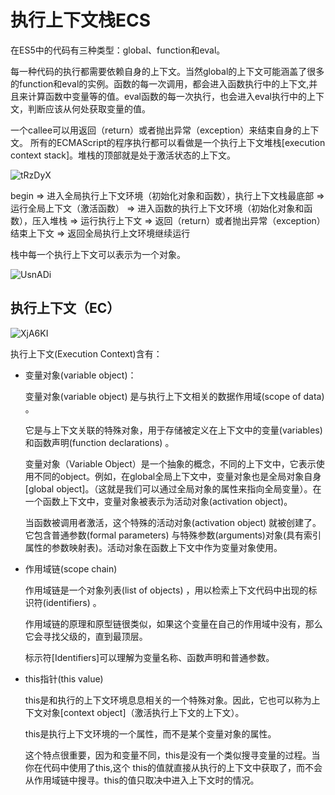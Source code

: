 # 执行上下文栈ECS

在ES5中的代码有三种类型：global、function和eval。

每一种代码的执行都需要依赖自身的上下文。当然global的上下文可能涵盖了很多的function和eval的实例。函数的每一次调用，都会进入函数执行中的上下文,并且来计算函数中变量等的值。eval函数的每一次执行，也会进入eval执行中的上下文，判断应该从何处获取变量的值。

一个callee可以用返回（return）或者抛出异常（exception）来结束自身的上下文。
所有的ECMAScript的程序执行都可以看做是一个执行上下文堆栈[execution context stack]。堆栈的顶部就是处于激活状态的上下文。

![tRzDyX](https://zhuduanlei-1256381138.cos.ap-guangzhou.myqcloud.com/uPic/tRzDyX.png)

begin => 进入全局执行上下文环境（初始化对象和函数），执行上下文栈最底部 => 运行全局上下文（激活函数） => 进入函数的执行上下文环境（初始化对象和函数），压入堆栈 => 运行执行上下文 => 返回（return）或者抛出异常（exception）结束上下文 => 返回全局执行上文环境继续运行

栈中每一个执行上下文可以表示为一个对象。

![UsnADi](https://zhuduanlei-1256381138.cos.ap-guangzhou.myqcloud.com/uPic/UsnADi.png)

## 执行上下文（EC）

![XjA6KI](https://zhuduanlei-1256381138.cos.ap-guangzhou.myqcloud.com/uPic/XjA6KI.png)

执行上下文(Execution Context)含有：

- 变量对象(variable object)：

  变量对象(variable object) 是与执行上下文相关的数据作用域(scope of data) 。
  
  它是与上下文关联的特殊对象，用于存储被定义在上下文中的变量(variables)和函数声明(function declarations) 。

  变量对象（Variable Object）是一个抽象的概念，不同的上下文中，它表示使用不同的object。例如，在global全局上下文中，变量对象也是全局对象自身[global object]。（这就是我们可以通过全局对象的属性来指向全局变量）。在一个函数上下文中，变量对象被表示为活动对象(activation object)。

  当函数被调用者激活，这个特殊的活动对象(activation object) 就被创建了。它包含普通参数(formal parameters) 与特殊参数(arguments)对象(具有索引属性的参数映射表)。活动对象在函数上下文中作为变量对象使用。

- 作用域链(scope chain)

  作用域链是一个对象列表(list of objects) ，用以检索上下文代码中出现的标识符(identifiers) 。

  作用域链的原理和原型链很类似，如果这个变量在自己的作用域中没有，那么它会寻找父级的，直到最顶层。

  标示符[Identifiers]可以理解为变量名称、函数声明和普通参数。

- this指针(this value)

  this是和执行的上下文环境息息相关的一个特殊对象。因此，它也可以称为上下文对象[context object]（激活执行上下文的上下文）。

  this是执行上下文环境的一个属性，而不是某个变量对象的属性。

  这个特点很重要，因为和变量不同，this是没有一个类似搜寻变量的过程。当你在代码中使用了this,这个 this的值就直接从执行的上下文中获取了，而不会从作用域链中搜寻。this的值只取决中进入上下文时的情况。
